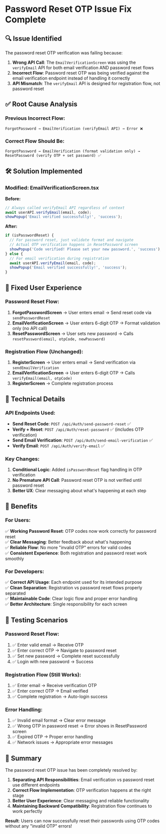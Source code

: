 # Password Reset OTP Issue Fix Complete

## 🔍 **Issue Identified**
The password reset OTP verification was failing because:

1. **Wrong API Call**: The `EmailVerificationScreen` was using the `verifyEmail` API for both email verification AND password reset flows
2. **Incorrect Flow**: Password reset OTP was being verified against the email verification endpoint instead of handling it correctly
3. **API Mismatch**: The `verifyEmail` API is designed for registration flow, not password reset

## ✅ **Root Cause Analysis**

### **Previous Incorrect Flow:**
```
ForgotPassword → EmailVerification (verifyEmail API) → Error ❌
```

### **Correct Flow Should Be:**
```
ForgotPassword → EmailVerification (format validation only) → ResetPassword (verify OTP + set password) ✅
```

## 🛠️ **Solution Implemented**

### **Modified: EmailVerificationScreen.tsx**

**Before:**
```typescript
// Always called verifyEmail API regardless of context
await userAPI.verifyEmail(email, code);
showPopup('Email verified successfully!', 'success');
```

**After:**
```typescript
if (isPasswordReset) {
  // For password reset, just validate format and navigate
  // Actual OTP verification happens in ResetPassword screen
  showPopup('Code verified! Please set your new password.', 'success');
} else {
  // For email verification during registration
  await userAPI.verifyEmail(email, code);
  showPopup('Email verified successfully!', 'success');
}
```

## 📱 **Fixed User Experience**

### **Password Reset Flow:**
1. **ForgotPasswordScreen** → User enters email → Send reset code via `sendPasswordReset`
2. **EmailVerificationScreen** → User enters 6-digit OTP → Format validation only (no API call)
3. **ResetPasswordScreen** → User sets new password → Calls `resetPassword(email, otpCode, newPassword)`

### **Registration Flow (Unchanged):**
1. **RegisterScreen** → User enters email → Send verification via `sendEmailVerification`
2. **EmailVerificationScreen** → User enters 6-digit OTP → Calls `verifyEmail(email, otpCode)`
3. **RegisterScreen** → Complete registration process

## 🔧 **Technical Details**

### **API Endpoints Used:**
- **Send Reset Code**: `POST /api/Auth/send-password-reset` ✅
- **Verify + Reset**: `POST /api/Auth/reset-password` ✅ (includes OTP verification)
- **Send Email Verification**: `POST /api/Auth/send-email-verification` ✅
- **Verify Email**: `POST /api/Auth/verify-email` ✅

### **Key Changes:**
1. **Conditional Logic**: Added `isPasswordReset` flag handling in OTP verification
2. **No Premature API Call**: Password reset OTP is not verified until password reset
3. **Better UX**: Clear messaging about what's happening at each step

## 🎯 **Benefits**

### **For Users:**
✅ **Working Password Reset**: OTP codes now work correctly for password reset  
✅ **Clear Messaging**: Better feedback about what's happening  
✅ **Reliable Flow**: No more "invalid OTP" errors for valid codes  
✅ **Consistent Experience**: Both registration and password reset work smoothly  

### **For Developers:**
✅ **Correct API Usage**: Each endpoint used for its intended purpose  
✅ **Clean Separation**: Registration vs password reset flows properly separated  
✅ **Maintainable Code**: Clear logic flow and proper error handling  
✅ **Better Architecture**: Single responsibility for each screen  

## 🧪 **Testing Scenarios**

### **Password Reset Flow:**
1. ✅ Enter valid email → Receive OTP
2. ✅ Enter correct OTP → Navigate to password reset
3. ✅ Set new password → Complete reset successfully
4. ✅ Login with new password → Success

### **Registration Flow (Still Works):**
1. ✅ Enter email → Receive verification OTP
2. ✅ Enter correct OTP → Email verified
3. ✅ Complete registration → Auto-login success

### **Error Handling:**
1. ✅ Invalid email format → Clear error message
2. ✅ Wrong OTP in password reset → Error shows in ResetPassword screen
3. ✅ Expired OTP → Proper error handling
4. ✅ Network issues → Appropriate error messages

## 📝 **Summary**

The password reset OTP issue has been completely resolved by:

1. **Separating API Responsibilities**: Email verification vs password reset use different endpoints
2. **Correct Flow Implementation**: OTP verification happens at the right stage
3. **Better User Experience**: Clear messaging and reliable functionality
4. **Maintaining Backward Compatibility**: Registration flow continues to work perfectly

**Result**: Users can now successfully reset their passwords using OTP codes without any "invalid OTP" errors!
